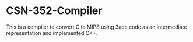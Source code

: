 # CSN-352-Compiler
This is a compiler to convert C to MIPS using 3adc code as an intermediate representation and implemented C++.